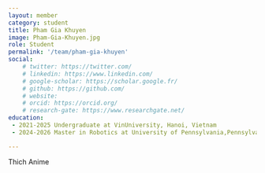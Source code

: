 ```yaml
---
layout: member
category: student
title: Pham Gia Khuyen
image: Pham-Gia-Khuyen.jpg
role: Student
permalink: '/team/pham-gia-khuyen'
social:
    # twitter: https://twitter.com/
    # linkedin: https://www.linkedin.com/
    # google-scholar: https://scholar.google.fr/
    # github: https://github.com/
    # website:
    # orcid: https://orcid.org/
    # research-gate: https://www.researchgate.net/
education:
 - 2021-2025 Undergraduate at VinUniversity, Hanoi, Vietnam
 - 2024-2026 Master in Robotics at University of Pennsylvania,Pennsylvania, US

---
```


Thich Anime
